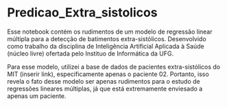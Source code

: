 # Predicao_Extra_sistolicos
Esse notebook contém os rudimentos de um modelo de regressão linear múltipla para a detecção de batimentos extra-sistólicos.
Desenvolvido como trabalho da disciplina de Inteligência Artificial Aplicada à Saúde (núcleo livre) ofertada pelo Instituo de Informática da UFG.

Para esse modelo, utilizei a base de dados de pacientes extra-sistólicos do MIT (inserir link), especificamente apenas o paciente 02. Portanto, isso revela o fato desse modelo ser apenas rudimentos para o estudo de regressões lineares múltiplas, já que está extremamente enviesado a apenas um paciente.
